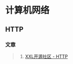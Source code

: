 # 计算机网络

## HTTP

### 文章

> 1. [XXL开源社区 - HTTP](https://www.xuxueli.com/blog/?blog=./notebook/3-%E7%BD%91%E7%BB%9C/HTTP.md)  